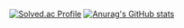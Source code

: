 
[![Solved.ac Profile](http://mazassumnida.wtf/api/generate_badge?boj=ija06598)](https://solved.ac/ija06598)
[![Anurag's GitHub stats](https://github-readme-stats.vercel.app/api?username=jaemin1130)](https://github.com/jaemin1130)





